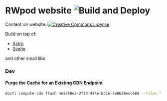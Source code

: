 # RWpod website ![Build and Deploy](https://github.com/rwpod/rwpod.github.io/workflows/Build%20and%20Deploy/badge.svg?branch=www)

Content on website: <a rel="license" href="http://creativecommons.org/licenses/by-nc-nd/4.0/"><img alt="Creative Commons License" style="border-width:0" src="http://i.creativecommons.org/l/by-nc-nd/4.0/80x15.png" /></a>

Build on top of:

 - [Astro](https://astro.build/)
 - [Svelte](https://svelte.dev/)

and other small libs

### Dev

#### Purge the Cache for an Existing CDN Endpoint

```bash
doctl compute cdn flush 4e2758e2-2f33-474e-bd1e-7e8628ecc68d --files "[*]"
```
